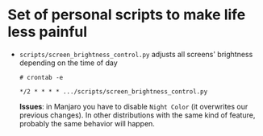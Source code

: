 # Set of personal scripts to make life less painful

*  `scripts/screen_brightness_control.py` adjusts all screens' brightness depending on the time of day
    
    ```
    # crontab -e
    
    */2 * * * * .../scripts/screen_brightness_control.py
    ```
   **Issues**: in Manjaro you have to disable `Night Color` (it overwrites our previous changes). In other distributions 
   with the same kind of feature, probably the same behavior will happen.

      
      